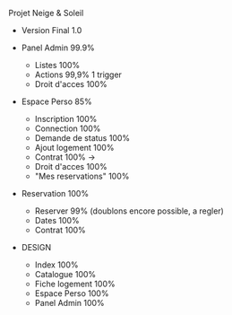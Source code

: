 Projet Neige & Soleil
  - Version Final 1.0
  
 
 - Panel Admin 99.9%
    - Listes 100%
    - Actions 99,9% 1 trigger
    - Droit d'acces 100%
 - Espace Perso 85%
    - Inscription 100%
    - Connection 100%
    - Demande de status 100%
    - Ajout logement 100%
    - Contrat 100% -> 
    - Droit d'acces 100%
    - "Mes reservations" 100%
 - Reservation 100%
    - Reserver 99% (doublons encore possible, a regler)
    - Dates 100%
    - Contrat 100%
 - DESIGN
    - Index 100%
    - Catalogue 100%
    - Fiche logement 100%
    - Espace Perso 100%
    - Panel Admin 100%

